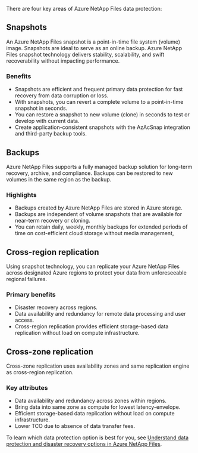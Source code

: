 There are four key areas of Azure NetApp Files data protection: 

## Snapshots

An Azure NetApp Files snapshot is a point-in-time file system (volume) image. Snapshots are ideal to serve as an online backup. Azure NetApp Files snapshot technology delivers stability, scalability, and swift recoverability without impacting performance. 

### Benefits

- Snapshots are efficient and frequent primary data protection for fast recovery from data corruption or loss.
- With snapshots, you can revert a complete volume to a point-in-time snapshot in seconds.
- You can restore a snapshot to new volume (clone) in seconds to test or develop with current data.
- Create application-consistent snapshots with the AzAcSnap integration and third-party backup tools.

## Backups

Azure NetApp Files supports a fully managed backup solution for long-term recovery, archive, and compliance. Backups can be restored to new volumes in the same region as the backup. 

### Highlights

- Backups created by Azure NetApp Files are stored in Azure storage. 
- Backups are independent of volume snapshots that are available for near-term recovery or cloning.
- You can retain daily, weekly, monthly backups for extended periods of time on cost-efficient cloud storage without media management,

## Cross-region replication 

Using snapshot technology, you can replicate your Azure NetApp Files across designated Azure regions to protect your data from unforeseeable regional failures. 

### Primary benefits 

- Disaster recovery across regions.
- Data availability and redundancy for remote data processing and user access.
- Cross-region replication provides efficient storage-based data replication without load on compute infrastructure.

## Cross-zone replication 

Cross-zone replication uses availability zones and same replication engine as cross-region replication. 

### Key attributes

- Data availability and redundancy across zones within regions.
- Bring data into same zone as compute for lowest latency-envelope.
- Efficient storage-based data replication without load on compute infrastructure.
- Lower TCO due to absence of data transfer fees.

To learn which data protection option is best for you, see [Understand data protection and disaster recovery options in Azure NetApp Files](/azure/azure-netapp-files/data-protection-disaster-recovery-options). 